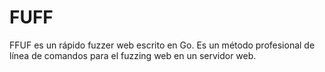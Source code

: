 # FUFF

FFUF es un rápido fuzzer web escrito en Go. Es un método profesional de línea de comandos para el fuzzing web en un servidor web.
